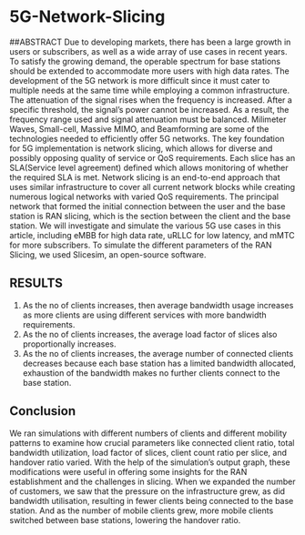 # 5G-Network-Slicing

##ABSTRACT
Due to developing markets, there has been a large growth in users or subscribers, as well as
a wide array of use cases in recent years. To satisfy the growing demand, the operable spectrum
for base stations should be extended to accommodate more users with high data rates. The
development of the 5G network is more difficult since it must cater to multiple needs at the
same time while employing a common infrastructure. The attenuation of the signal rises when
the frequency is increased. After a specific threshold, the signal’s power cannot be increased. As
a result, the frequency range used and signal attenuation must be balanced. Milimeter Waves,
Small-cell, Massive MIMO, and Beamforming are some of the technologies needed to efficiently
offer 5G networks. The key foundation for 5G implementation is network slicing, which allows
for diverse and possibly opposing quality of service or QoS requirements. Each slice has an
SLA(Service level agreement) defined which allows monitoring of whether the required SLA is
met.
Network slicing is an end-to-end approach that uses similar infrastructure to cover all current
network blocks while creating numerous logical networks with varied QoS requirements. The
principal network that formed the initial connection between the user and the base station is
RAN slicing, which is the section between the client and the base station. We will investigate
and simulate the various 5G use cases in this article, including eMBB for high data rate, uRLLC
for low latency, and mMTC for more subscribers. To simulate the different parameters of the
RAN Slicing, we used Slicesim, an open-source software.



## RESULTS
1. As the no of clients increases, then average bandwidth usage increases as more clients are using different services with more bandwidth requirements.
2. As the no of clients increases, the average load factor of slices also proportionally increases.
3. As the no of clients increases, the average number of connected clients decreases because each base station has a limited bandwidth allocated, exhaustion of the bandwidth makes no further clients connect to the base station.


##  Conclusion
We ran simulations with different numbers of clients and different mobility patterns to
examine how crucial parameters like connected client ratio, total bandwidth utilization, load
factor of slices, client count ratio per slice, and handover ratio varied. With the help of the
simulation’s output graph, these modifications were useful in offering some insights for the RAN
establishment and the challenges in slicing. When we expanded the number of customers, we
saw that the pressure on the infrastructure grew, as did bandwidth utilisation, resulting in fewer
clients being connected to the base station. And as the number of mobile clients grew, more
mobile clients switched between base stations, lowering the handover ratio.
